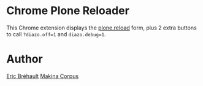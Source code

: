 # Chrome Plone Reloader

This Chrome extension displays the [plone.reload](https://pypi.python.org/pypi/plone.reload) form,
plus 2 extra buttons to call `?diazo.off=1` and `diazo.debug=1`.

# Author

[Eric Bréhault](ebrehault@gmail.com)
[Makina Corpus](http://www.makina-corpus.com)